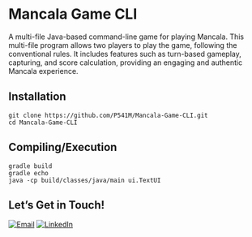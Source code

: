 
# Mancala Game CLI
A multi-file Java-based command-line game for playing Mancala. This multi-file program allows two players to play the game, following the conventional rules. It includes features such as turn-based gameplay, capturing, and score calculation, providing an engaging and authentic Mancala experience.

## Installation

```
git clone https://github.com/P541M/Mancala-Game-CLI.git
cd Mancala-Game-CLI
```

## Compiling/Execution
```
gradle build
gradle echo
java -cp build/classes/java/main ui.TextUI
```

## Let’s Get in Touch!
[![Email](https://img.shields.io/badge/Email-D14836?style=for-the-badge&logo=gmail&logoColor=white)](mailto:videna.psalmeleazar@gmail.com)
[![LinkedIn](https://img.shields.io/badge/LinkedIn-0A66C2?style=for-the-badge&logo=linkedin&logoColor=white)](https://www.linkedin.com/in/pevidena/)
